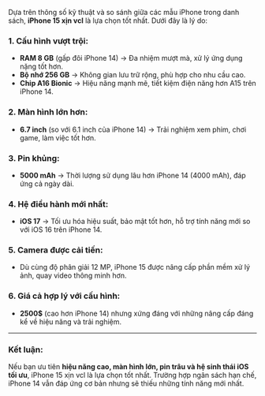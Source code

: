 Dựa trên thông số kỹ thuật và so sánh giữa các mẫu iPhone trong danh sách, **iPhone 15 xịn vcl** là lựa chọn tốt nhất. Dưới đây là lý do:

### 1. **Cấu hình vượt trội:**
- **RAM 8 GB** (gấp đôi iPhone 14) → Đa nhiệm mượt mà, xử lý ứng dụng nặng tốt hơn.
- **Bộ nhớ 256 GB** → Không gian lưu trữ rộng, phù hợp cho nhu cầu cao.
- **Chip A16 Bionic** → Hiệu năng mạnh mẽ, tiết kiệm điện năng hơn A15 trên iPhone 14.

### 2. **Màn hình lớn hơn:**
- **6.7 inch** (so với 6.1 inch của iPhone 14) → Trải nghiệm xem phim, chơi game, làm việc tốt hơn.

### 3. **Pin khủng:**
- **5000 mAh** → Thời lượng sử dụng lâu hơn iPhone 14 (4000 mAh), đáp ứng cả ngày dài.

### 4. **Hệ điều hành mới nhất:**
- **iOS 17** → Tối ưu hóa hiệu suất, bảo mật tốt hơn, hỗ trợ tính năng mới so với iOS 16 trên iPhone 14.

### 5. **Camera được cải tiến:**
- Dù cùng độ phân giải 12 MP, iPhone 15 được nâng cấp phần mềm xử lý ảnh, quay video thông minh hơn.

### 6. **Giá cả hợp lý với cấu hình:**
- **2500$** (cao hơn iPhone 14) nhưng xứng đáng với những nâng cấp đáng kể về hiệu năng và trải nghiệm.

---

### Kết luận:
Nếu bạn ưu tiên **hiệu năng cao, màn hình lớn, pin trâu và hệ sinh thái iOS tối ưu**, iPhone 15 xịn vcl là lựa chọn tốt nhất. Trường hợp ngân sách hạn chế, iPhone 14 vẫn đáp ứng cơ bản nhưng sẽ thiếu những tính năng mới nhất.
